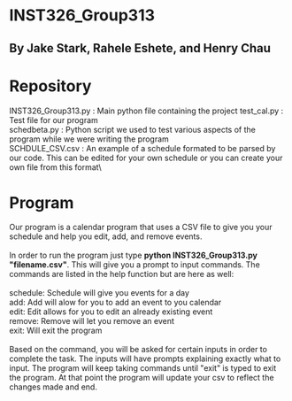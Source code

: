# INST326_Group313
## By Jake Stark, Rahele Eshete, and Henry Chau

# Repository
INST326_Group313.py : Main python file containing the project
test_cal.py : Test file for our program\
schedbeta.py : Python script we used to test various aspects of the program while we were writing the program\
SCHDULE_CSV.csv : An example of a schedule formated to be parsed by our code. This can be edited for your own schedule or you can create your own file from this format\
# **Program**
Our program is a calendar program that uses a CSV file to give you your schedule and help you edit, add, and remove events.\
\
In order to run the program just type **python INST326_Group313.py "filename.csv"**. This will give you a prompt to input commands. The commands are listed in the help function but are here as well:\
\
schedule: Schedule will give you events for a day\
add: Add will alow for you to add an event to you calendar\
edit: Edit allows for you to edit an already existing event\
remove: Remove will let you remove an event\
exit: Will exit the program\
\
Based on the command, you will be asked for certain inputs in order to complete the task. The inputs will have prompts explaining exactly what to input. The program will keep taking commands until "exit" is typed to exit the program. At that point the program will update your csv to reflect the changes made and end.
